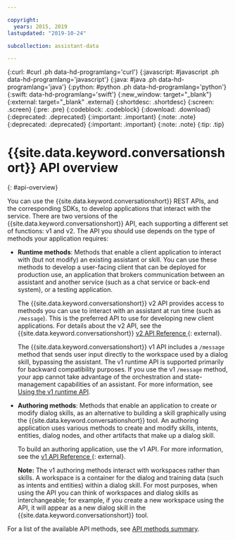```yaml
---

copyright:
  years: 2015, 2019
lastupdated: "2019-10-24"

subcollection: assistant-data

---
```


{:curl: #curl .ph data-hd-programlang='curl'}
{:javascript: #javascript .ph data-hd-programlang='javascript'}
{:java: #java .ph data-hd-programlang='java'}
{:python: #python .ph data-hd-programlang='python'}
{:swift: data-hd-programlang='swift'}
{:new_window: target="_blank"}
{:external: target="_blank" .external}
{:shortdesc: .shortdesc}
{:screen: .screen}
{:pre: .pre}
{:codeblock: .codeblock}
{:download: .download}
{:deprecated: .deprecated}
{:important: .important}
{:note: .note}
{:deprecated: .deprecated}
{:important: .important}
{:note: .note}
{:tip: .tip}

# {{site.data.keyword.conversationshort}} API overview
{: #api-overview}

You can use the {{site.data.keyword.conversationshort}} REST APIs, and the corresponding SDKs, to develop applications that interact with the service. There are two versions of the {{site.data.keyword.conversationshort}} API, each supporting a different set of functions: v1 and v2. The API you should use depends on the type of methods your application requires:

- **Runtime methods**: Methods that enable a client application to interact with (but not modify) an existing assistant or skill. You can use these methods to develop a user-facing client that can be deployed for production use, an application that brokers communication between an assistant and another service (such as a chat service or back-end system), or a testing application.

  The {{site.data.keyword.conversationshort}} v2 API provides access to methods you can use to interact with an assistant at run time (such as `/message`). This is the preferred API to use for developing new client applications. For details about the v2 API, see the {{site.data.keyword.conversationshort}} [v2 API Reference ](https://{DomainName}/apidocs/assistant/assistant-data-v2){: external}.

  The {{site.data.keyword.conversationshort}} v1 API includes a `/message` method that sends user input directly to the workspace used by a dialog skill, bypassing the assistant. The v1 runtime API is supported primarily for backward compatibility purposes. If you use the v1 `/message` method, your app cannot take advantage of the orchestration and state-management capabilities of an assistant. For more information, see [Using the v1 runtime API](/docs/services/assistant-data?topic=assistant-data-api-client#v1-api).

- **Authoring methods**: Methods that enable an application to create or modify dialog skills, as an alternative to building a skill graphically using the {{site.data.keyword.conversationshort}} tool. An authoring application uses various methods to create and modify skills, intents, entities, dialog nodes, and other artifacts that make up a dialog skill.

  To build an authoring application, use the v1 API. For more information, see the [v1 API Reference ](https://{DomainName}/apidocs/assistant/assistant-data){: external}.

  **Note:** The v1 authoring methods interact with workspaces rather than skills. A workspace is a container for the dialog and training data (such as intents and entities) within a dialog skill. For most purposes, when using the API you can think of workspaces and dialog skills as interchangeable; for example, if you create a new workspace using the API, it will appear as a new dialog skill in the {{site.data.keyword.conversationshort}} tool.

For a list of the available API methods, see [API methods summary](/docs/services/assistant-data?topic=assistant-data-api-methods).